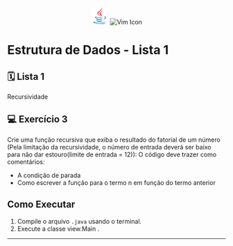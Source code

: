 <p align="center">
  <img src="https://raw.githubusercontent.com/devicons/devicon/master/icons/java/java-original.svg" alt="Java Icon" height="40" width="40">
  <img src="https://cdn.jsdelivr.net/gh/devicons/devicon/icons/vim/vim-original.svg" alt="Vim Icon" height="40" width="40">
</p>

# Estrutura de Dados - Lista 1

## 🗓️ Lista 1

Recursividade

## 💻 Exercício 3

Crie uma função recursiva que exiba o resultado do fatorial de um número (Pela limitação da recursividade, o número de entrada deverá ser baixo para não dar estouro(limite de entrada = 12)):
O código deve trazer como comentários:

- A condição de parada
- Como escrever a função para o termo n em função do termo anterior

## Como Executar

1. Compile o arquivo `.java` usando o terminal.
2. Execute a classe view.Main .

---
